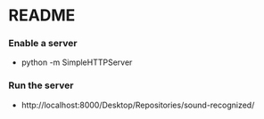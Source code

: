 # README #

### Enable a server ###

* python -m SimpleHTTPServer

### Run the server  ###

* http://localhost:8000/Desktop/Repositories/sound-recognized/